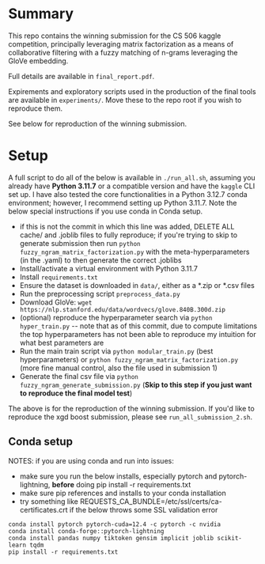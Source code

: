 # Summary

This repo contains the winning submission for the CS 506 kaggle competition, principally leveraging matrix factorization as a means of collaborative filtering with a fuzzy matching of n-grams leveraging the GloVe embedding.

Full details are available in `final_report.pdf`.

Expirements and exploratory scripts used in the production of the final tools are available in `experiments/`. Move these to the repo root if you wish to reproduce them.

See below for reproduction of the winning submission.

# Setup

A full script to do all of the below is available in `./run_all.sh`, assuming you already have **Python 3.11.7** or a compatible version and have the `kaggle` CLI set up. I have also tested the core functionalities in a Python 3.12.7 conda environment; however, I recommend setting up Python 3.11.7. Note the below special instructions if you use conda in Conda setup.

- if this is not the commit in which this line was added, DELETE ALL cache/ and .joblib files to fully reproduce; if you're trying to skip to generate submission then run `python fuzzy_ngram_matrix_factorization.py` with the meta-hyperparameters (in the .yaml) to then generate the correct .joblibs
- Install/activate a virtual environment with Python 3.11.7
- Install `requirements.txt`
- Ensure the dataset is downloaded in `data/`, either as a *.zip or *.csv files
- Run the preprocessing script `preprocess_data.py`
- Download GloVe: `wget https://nlp.stanford.edu/data/wordvecs/glove.840B.300d.zip`
- (optional) reproduce the hyperparameter search via `python hyper_train.py` -- note that as of this commit, due to compute limitations the top hyperparameters has not been able to reproduce my intuition for what best parameters are
- Run the main train script via `python modular_train.py` (best hyperparameters) or `python fuzzy_ngram_matrix_factorization.py` (more fine manual control, also the file used in submission 1) 
- Generate the final csv file via `python fuzzy_ngram_generate_submission.py` (**Skip to this step if you just want to reproduce the final model test**)

The above is for the reproduction of the winning submission. If you'd like to reproduce the xgd boost submission, please see `run_all_submission_2.sh`.

## Conda setup

NOTES: if you are using conda and run into issues:
 - make sure you run the below installs, especially pytorch and pytorch-lightning, **before** doing pip install -r requirements.txt
 - make sure pip references and installs to your conda installation
 - try something like REQUESTS_CA_BUNDLE=/etc/ssl/certs/ca-certificates.crt if the below throws some SSL validation error

```
conda install pytorch pytorch-cuda=12.4 -c pytorch -c nvidia
conda install conda-forge::pytorch-lightning
conda install pandas numpy tiktoken gensim implicit joblib scikit-learn tqdm
pip install -r requirements.txt
```
